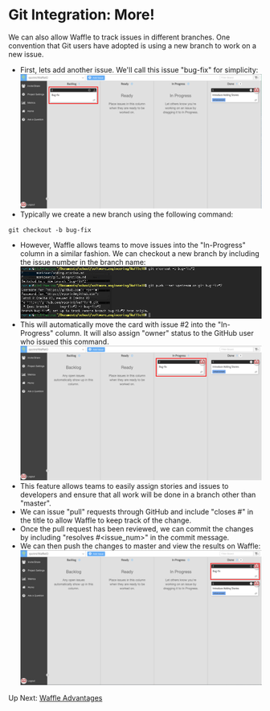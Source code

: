 # Git Integration: More!

We can also allow Waffle to track issues in different branches. One convention that Git users have adopted is using a new branch to work on a new issue. 

- First, lets add another issue. We'll call this issue "bug-fix" for simplicity:
![New Story](/images/w_add_story_2.png?raw=true "New Story")
- Typically we create a new branch using the following command:
```
git checkout -b bug-fix
```
- However, Waffle allows teams to move issues into the "In-Progress" column in a similar fashion. We can checkout a new branch by including the issue number in the branch name:
![New Branch](/images/git_new_branch_2.png?raw=true "New Branch")
- This will automatically move the card with issue #2 into the "In-Progress" column. It will also assign "owner" status to the GitHub user who issued this command.
![Moved to In-Progress](/images/w_new_branch_2.png?raw=true "Moved to In-Progress")
- This feature allows teams to easily assign stories and issues to developers and ensure that all work will be done in a branch other than "master".
- We can issue "pull" requests through GitHub and include "closes #" in the title to allow Waffle to keep track of the change.
- Once the pull request has been reviewed, we can commit the changes by including "resolves #<issue_num>" in the commit message.
- We can then push the changes to master and view the results on Waffle:
![Moved to Done 2](/images/w_moved_to_done_2.png?raw=true "Moved to Done 2")

Up Next: [Waffle Advantages](https://github.com/rpcrimi/WaffleIO/blob/master/markdown/waffle_advantages.md)